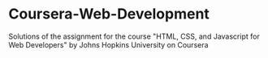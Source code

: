 # Coursera-Web-Development
Solutions of the  assignment for the course "HTML, CSS, and Javascript for Web Developers" by Johns Hopkins University  on Coursera
